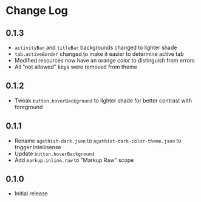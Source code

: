 # Change Log

## 0.1.3

- `activityBar` and `titleBar` backgrounds changed to lighter shade
- `tab.activeBorder` changed to make it easier to determine active tab
- Modified resources now have an orange color to distinguish from errors
- All "not allowed" keys were removed from theme

## 0.1.2

- Tweak `button.hoverBackground` to lighter shade for better contrast with foreground

## 0.1.1

- Rename `agathist-dark.json` to `agathist-dark-color-theme.json` to trigger Intellisense
- Update `button.hoverBackground`
- Add `markup.inline.raw` to "Markup Raw" scope

## 0.1.0

- Initial release
